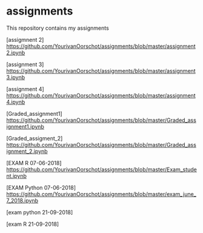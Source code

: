 # assignments
This repository contains my assignments

[assigmnent 2] https://github.com/YourivanOorschot/assignments/blob/master/assignment2.ipynb

[assignment 3] https://github.com/YourivanOorschot/assignments/blob/master/assignment3.ipynb

[assignment 4] https://github.com/YourivanOorschot/assignments/blob/master/assignment4.ipynb

[Graded_assignment1] https://github.com/YourivanOorschot/assignments/blob/master/Graded_assignment1.ipynb

[Graded_assigment_2] https://github.com/YourivanOorschot/assignments/blob/master/Graded_assignment_2.ipynb

[EXAM R 07-06-2018] https://github.com/YourivanOorschot/assignments/blob/master/Exam_student.ipynb

[EXAM Python 07-06-2018] https://github.com/YourivanOorschot/assignments/blob/master/exam_june_7_2018.ipynb

[exam python 21-09-2018] 

[exam R 21-09-2018] 
